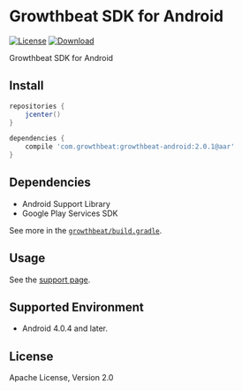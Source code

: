 Growthbeat SDK for Android
===
[![License](https://img.shields.io/badge/license-Apache%202-blue.svg)](https://www.apache.org/licenses/LICENSE-2.0)
[![Download](https://api.bintray.com/packages/growthbeat/maven/growthbeat-android/images/download.svg)](https://bintray.com/growthbeat/maven/growthbeat-android/_latestVersion)


Growthbeat SDK for Android

## Install

```groovy
repositories {
    jcenter()
}

dependencies {
    compile 'com.growthbeat:growthbeat-android:2.0.1@aar'
}
```

## Dependencies

- Android Support Library
- Google Play Services SDK

See more in the [`growthbeat/build.gradle`](https://github.com/growthbeat/growthbeat-android/blob/master/growthbeat/build.gradle).

## Usage

See the [support page](http://support.growthbeat.com/).

## Supported Environment

* Android 4.0.4 and later.

## License

Apache License, Version 2.0
